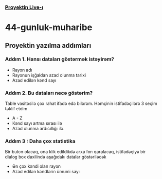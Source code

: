 ### [Proyektin Live-ı](https://44gunlukmuharibe.netlify.app)
# 44-gunluk-muharibe

## Proyektin yazılma addımları
### Addım 1. Hansı dataları göstərmək istəyirəm?
- Rayon adı
- Rayonun işğaldan azad olunma tarixi
- Azad edilən kənd sayı

### Addım 2. Bu dataları necə göstərim?
Table vasitəsilə çox rahat ifadə edə bilərəm.
Həmçinin istifadəçilərə 3 seçim təklif etdim
- A - Z 
- Kənd sayı artma sırası ilə
- Azad olunma ardıcıllığı ilə.

### Addım 3 : Daha çox statistika
Bir buton olacaq, ona klik edildikdə arxa fon qaralacaq,
istifadəçiyə bir dialog box daxilində aşağıdakı datalar göstəriləcək
- Ən çox kəndi olan rayon
- Azad edilən kəndlərin ümumi sayı
